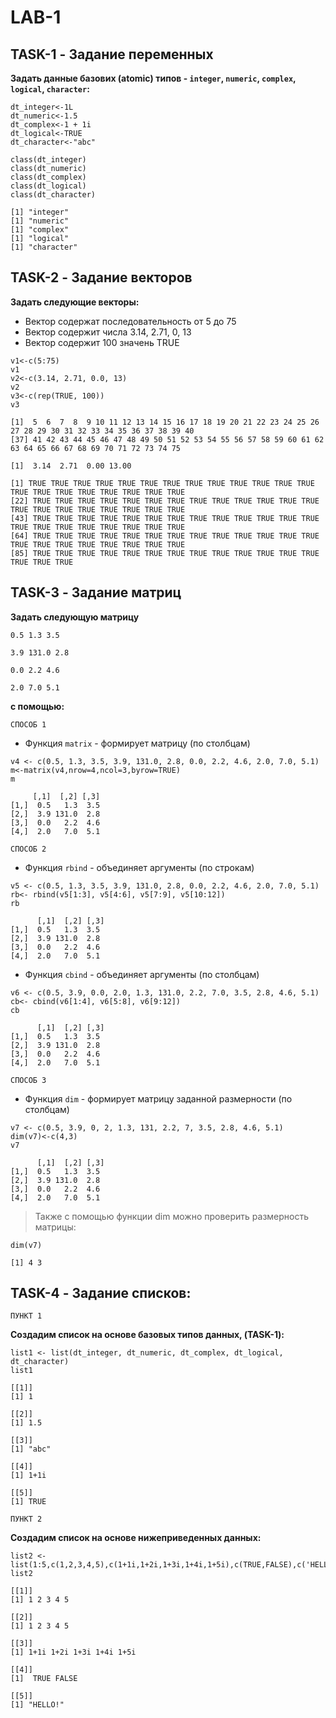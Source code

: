 # **LAB-1**

## **TASK-1** - Задание переменных
**Задать данные базових (atomic) типов - `integer`, `numeric`, `complex`, `logical`, `character`:** 

```
dt_integer<-1L
dt_numeric<-1.5
dt_complex<-1 + 1i
dt_logical<-TRUE
dt_character<-"abc"

class(dt_integer)
class(dt_numeric)
class(dt_complex)
class(dt_logical)
class(dt_character)
```
```
[1] "integer"
[1] "numeric"
[1] "complex"
[1] "logical"
[1] "character"
```

## **TASK-2** - Задание векторов
**Задать следующие векторы:**
* Вектор содержат последовательность от 5 до 75
* Вектор содержит числа 3.14, 2.71, 0, 13
* Вектор содержит 100 значень TRUE
 
```
v1<-c(5:75)
v1
v2<-c(3.14, 2.71, 0.0, 13)
v2
v3<-c(rep(TRUE, 100))
v3
```
```
[1]  5  6  7  8  9 10 11 12 13 14 15 16 17 18 19 20 21 22 23 24 25 26 27 28 29 30 31 32 33 34 35 36 37 38 39 40
[37] 41 42 43 44 45 46 47 48 49 50 51 52 53 54 55 56 57 58 59 60 61 62 63 64 65 66 67 68 69 70 71 72 73 74 75

[1]  3.14  2.71  0.00 13.00

[1] TRUE TRUE TRUE TRUE TRUE TRUE TRUE TRUE TRUE TRUE TRUE TRUE TRUE TRUE TRUE TRUE TRUE TRUE TRUE TRUE TRUE
[22] TRUE TRUE TRUE TRUE TRUE TRUE TRUE TRUE TRUE TRUE TRUE TRUE TRUE TRUE TRUE TRUE TRUE TRUE TRUE TRUE TRUE
[43] TRUE TRUE TRUE TRUE TRUE TRUE TRUE TRUE TRUE TRUE TRUE TRUE TRUE TRUE TRUE TRUE TRUE TRUE TRUE TRUE TRUE
[64] TRUE TRUE TRUE TRUE TRUE TRUE TRUE TRUE TRUE TRUE TRUE TRUE TRUE TRUE TRUE TRUE TRUE TRUE TRUE TRUE TRUE
[85] TRUE TRUE TRUE TRUE TRUE TRUE TRUE TRUE TRUE TRUE TRUE TRUE TRUE TRUE TRUE TRUE
```

## **TASK-3** - Задание матриц
**Задать следующую матрицу**

```0.5 1.3 3.5```

```3.9 131.0 2.8``` 

```0.0 2.2 4.6``` 

```2.0 7.0 5.1``` 

**с помощью:**

```СПОСОБ 1```
* Функция `matrix` - формирует матрицу (по столбцам)
```
v4 <- c(0.5, 1.3, 3.5, 3.9, 131.0, 2.8, 0.0, 2.2, 4.6, 2.0, 7.0, 5.1)
m<-matrix(v4,nrow=4,ncol=3,byrow=TRUE)
m
```
```
     [,1]  [,2] [,3]
[1,]  0.5   1.3  3.5
[2,]  3.9 131.0  2.8
[3,]  0.0   2.2  4.6
[4,]  2.0   7.0  5.1
```

```СПОСОБ 2```
* Функция `rbind` - объединяет аргументы (по строкам)
```
v5 <- c(0.5, 1.3, 3.5, 3.9, 131.0, 2.8, 0.0, 2.2, 4.6, 2.0, 7.0, 5.1)
rb<- rbind(v5[1:3], v5[4:6], v5[7:9], v5[10:12])
rb
```
```
      [,1]  [,2] [,3]
[1,]  0.5   1.3  3.5
[2,]  3.9 131.0  2.8
[3,]  0.0   2.2  4.6
[4,]  2.0   7.0  5.1
```

* Функция `сbind` - объединяет аргументы (по столбцам)
```
v6 <- c(0.5, 3.9, 0.0, 2.0, 1.3, 131.0, 2.2, 7.0, 3.5, 2.8, 4.6, 5.1)
cb<- cbind(v6[1:4], v6[5:8], v6[9:12])
cb
```
```
      [,1]  [,2] [,3]
[1,]  0.5   1.3  3.5
[2,]  3.9 131.0  2.8
[3,]  0.0   2.2  4.6
[4,]  2.0   7.0  5.1
```

```СПОСОБ 3```
* Функция `dim` - формирует матрицу заданной размерности (по столбцам)
```
v7 <- c(0.5, 3.9, 0, 2, 1.3, 131, 2.2, 7, 3.5, 2.8, 4.6, 5.1)
dim(v7)<-c(4,3)
v7
```
```
      [,1]  [,2] [,3]
[1,]  0.5   1.3  3.5
[2,]  3.9 131.0  2.8
[3,]  0.0   2.2  4.6
[4,]  2.0   7.0  5.1
```
>Также с помощью функции dim можно проверить размерность матрицы:
```
dim(v7)
```
```
[1] 4 3
```

## **TASK-4** - Задание списков:

```ПУНКТ 1```

**Создадим список на основе базовых типов данных, (TASK-1):**
```
list1 <- list(dt_integer, dt_numeric, dt_complex, dt_logical, dt_character)
list1
```
```
[[1]]
[1] 1

[[2]]
[1] 1.5

[[3]]
[1] "abc"

[[4]]
[1] 1+1i

[[5]]
[1] TRUE
```

```ПУНКТ 2```

**Создадим список на основе нижеприведенных данных:**
```
list2 <- list(1:5,c(1,2,3,4,5),c(1+1i,1+2i,1+3i,1+4i,1+5i),c(TRUE,FALSE),c('HELLO!'))
list2
```
```
[[1]]
[1] 1 2 3 4 5

[[2]]
[1] 1 2 3 4 5

[[3]]
[1] 1+1i 1+2i 1+3i 1+4i 1+5i

[[4]]
[1]  TRUE FALSE

[[5]]
[1] "HELLO!"
```
